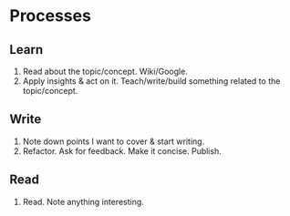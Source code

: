 # Processes

## Learn

1. Read about the topic/concept. Wiki/Google.
2. Apply insights & act on it. Teach/write/build something related to the topic/concept.

## Write

1. Note down points I want to cover & start writing.
2. Refactor. Ask for feedback. Make it concise. Publish.

## Read

1. Read. Note anything interesting.
